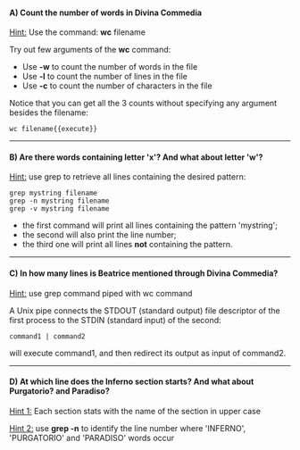 
#### A) Count the number of words in Divina Commedia

<u>Hint:</u> Use the command: **wc** filename

Try out few arguments of the **wc** command:
- Use **-w** to count the number of words in the file
- Use **-l** to count the number of lines in the file
- Use **-c** to count the number of characters in the file

Notice that you can get all the 3 counts without specifying any argument besides the filename:

```
wc filename{{execute}}
```

-----------

#### B) Are there words containing letter 'x'? And what about letter 'w'?

<u>Hint:</u> use grep to retrieve all lines containing the desired pattern:

```
grep mystring filename
grep -n mystring filename
grep -v mystring filename
```

- the first command will print all lines containing the pattern 'mystring';
- the second will also print the line number;
- the third one will print all lines **not** containing the pattern.

----------------

#### C) In how many lines is Beatrice mentioned through Divina Commedia? 

<u>Hint:</u> use grep command piped with wc command

A Unix pipe connects the STDOUT (standard output) file descriptor of the first process to the STDIN (standard input) of the second:

```
command1 | command2 
```

will execute command1, and then redirect its output as input of command2.

--------------

#### D) At which line does the Inferno section starts? And what about Purgatorio? and Paradiso?

<u>Hint 1:</u> Each section stats with the name of the section in upper case

<u>Hint 2:</u> use **grep -n** to identify the line number where 'INFERNO', 'PURGATORIO' and 'PARADISO' words occur



